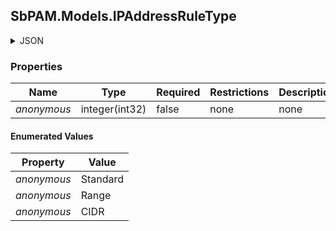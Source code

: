 
<h2 id="tocS_SbPAM.Models.IPAddressRuleType">SbPAM.Models.IPAddressRuleType</h2>

<a id="schemasbpam.models.ipaddressruletype"></a>
<a id="schema_SbPAM.Models.IPAddressRuleType"></a>
<a id="tocSsbpam.models.ipaddressruletype"></a>
<a id="tocssbpam.models.ipaddressruletype"></a>

<details><summary>JSON</summary>


```json
"Standard"

```


</details>

### Properties

|Name|Type|Required|Restrictions|Description|
|---|---|---|---|---|
|*anonymous*|integer(int32)|false|none|none|

#### Enumerated Values

|Property|Value|
|---|---|
|*anonymous*|Standard|
|*anonymous*|Range|
|*anonymous*|CIDR|


